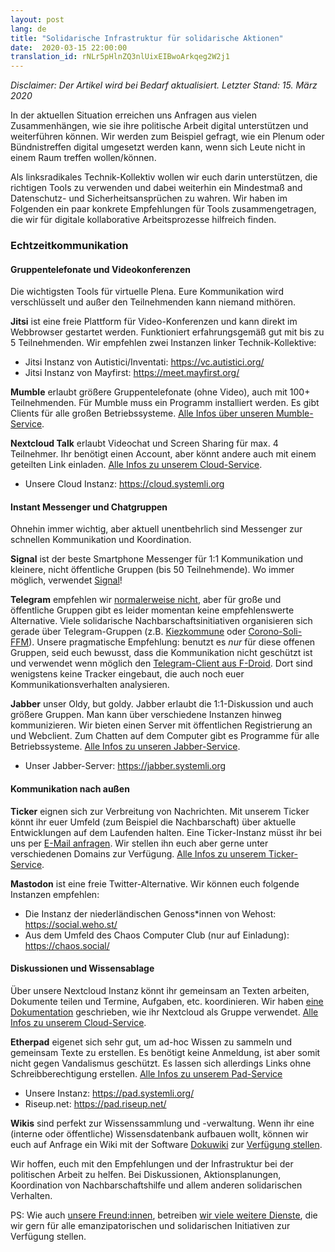 ```yaml
---
layout: post
lang: de
title: "Solidarische Infrastruktur für solidarische Aktionen"
date:  2020-03-15 22:00:00
translation_id: rNLr5pHlnZQ3nlUixEIBwoArkqeg2W2j1
---
```


*Disclaimer: Der Artikel wird bei Bedarf aktualisiert. Letzter Stand: 15. März 2020*

In der aktuellen Situation erreichen uns Anfragen aus vielen Zusammenhängen, wie sie ihre politische Arbeit digital unterstützen und weiterführen können.  Wir werden zum Beispiel gefragt, wie ein Plenum oder Bündnistreffen digital umgesetzt werden kann, wenn sich Leute nicht in einem Raum treffen wollen/können.

Als linksradikales Technik-Kollektiv wollen wir euch darin unterstützen, die richtigen Tools zu verwenden und dabei weiterhin ein Mindestmaß and Datenschutz- und Sicherheitsansprüchen zu wahren. Wir haben im Folgenden ein paar konkrete Empfehlungen für Tools zusammengetragen, die wir für digitale kollaborative Arbeitsprozesse hilfreich finden.

### Echtzeitkommunikation

#### Gruppentelefonate und Videokonferenzen

Die wichtigsten Tools für virtuelle Plena. Eure Kommunikation wird verschlüsselt und außer den Teilnehmenden kann niemand mithören.


**Jitsi** ist eine freie Plattform für Video-Konferenzen und kann direkt im Webbrowser gestartet werden. Funktioniert erfahrungsgemäß gut mit bis zu 5 Teilnehmenden. Wir empfehlen zwei Instanzen linker Technik-Kollektive:
* Jitsi Instanz von Autistici/Inventati: https://vc.autistici.org/
* Jitsi Instanz von Mayfirst: https://meet.mayfirst.org/

**Mumble** erlaubt größere Gruppentelefonate (ohne Video), auch mit 100+ Teilnehmenden. Für Mumble muss ein Programm installiert werden. Es gibt Clients für alle großen Betriebssysteme. [Alle Infos über unseren Mumble-Service](https://www.systemli.org/service/mumble.html).

**Nextcloud Talk** erlaubt Videochat und Screen Sharing für max. 4 Teilnehmer. Ihr benötigt einen Account, aber könnt andere auch mit einem geteilten Link einladen. [Alle Infos zu unserem Cloud-Service](https://www.systemli.org/service/cloud.html).
* Unsere Cloud Instanz: https://cloud.systemli.org


#### Instant Messenger und Chatgruppen

Ohnehin immer wichtig, aber aktuell unentbehrlich sind Messenger zur schnellen Kommunikation und Koordination.

**Signal** ist der beste Smartphone Messenger für 1:1 Kommunikation und kleinere, nicht öffentliche Gruppen (bis 50 Teilnehmende). Wo immer möglich, verwendet [Signal](https://signal.org/)!

**Telegram** empfehlen wir [normalerweise nicht](https://www.kuketz-blog.de/telegram-sicherheit-gibt-es-nur-auf-anfrage-messenger-teil3/), aber für große und öffentliche Gruppen gibt es leider momentan keine empfehlenswerte Alternative. 
Viele solidarische Nachbarschaftsinitiativen organisieren sich gerade über Telegram-Gruppen (z.B. [Kiezkommune](https://kiezkommune.noblogs.org/) oder [Corono-Soli-FFM](https://www.corona-soli-ffm.org/)). Unsere pragmatische Empfehlung: benutzt es *nur* für diese offenen Gruppen, seid euch bewusst, dass die Kommunikation nicht geschützt ist und verwendet wenn möglich den [Telegram-Client aus F-Droid](https://f-droid.org/en/packages/org.telegram.messenger/). Dort sind wenigstens keine Tracker eingebaut, die auch noch euer Kommunikationsverhalten analysieren.

**Jabber** unser Oldy, but goldy. Jabber erlaubt die 1:1-Diskussion und auch größere Gruppen. Man kann über verschiedene Instanzen hinweg kommunizieren. Wir bieten einen Server mit öffentlichen Registrierung an und Webclient. Zum Chatten auf dem Computer gibt es Programme für alle Betriebssysteme. [Alle Infos zu unseren Jabber-Service](https://www.systemli.org/service/xmpp.html).
* Unser Jabber-Server: https://jabber.systemli.org

#### Kommunikation nach außen

**Ticker** eignen sich zur Verbreitung von Nachrichten. 
Mit unserem Ticker könnt ihr euer Umfeld (zum Beispiel die Nachbarschaft)
über aktuelle Entwicklungen auf dem Laufenden halten. Eine Ticker-Instanz müsst 
ihr bei uns per <a href="mailto:support@systemli.org">E-Mail anfragen</a>.
Wir stellen ihn euch aber gerne unter verschiedenen Domains zur Verfügung.
[Alle Infos zu unserem Ticker-Service](https://www.systemli.org/service/ticker.html).

**Mastodon** ist eine freie Twitter-Alternative. Wir können euch folgende Instanzen empfehlen:
* Die Instanz der niederländischen Genoss*innen von Wehost: https://social.weho.st/
* Aus dem Umfeld des Chaos Computer Club (nur auf Einladung): https://chaos.social/


#### Diskussionen und Wissensablage

Über unsere Nextcloud Instanz könnt ihr gemeinsam an Texten arbeiten,
Dokumente teilen und Termine, Aufgaben, etc. koordinieren. 
Wir haben [eine Dokumentation](https://wiki.systemli.org/howto/nextcloud/gruppen)
 geschrieben, wie ihr  Nextcloud als Gruppe verwendet. [Alle Infos zu unserem Cloud-Service](https://www.systemli.org/service/cloud.html).

**Etherpad** eigenet sich sehr gut, um ad-hoc Wissen zu sammeln und gemeinsam
Texte zu erstellen. Es benötigt keine Anmeldung, ist aber somit
nicht gegen Vandalismus geschützt. Es lassen sich allerdings Links
ohne Schreibberechtigung erstellen. [Alle Infos zu unserem Pad-Service](https://www.systemli.org/service/etherpad.html)
* Unsere Instanz: https://pad.systemli.org/
* Riseup.net: https://pad.riseup.net/

**Wikis** sind perfekt zur Wissenssammlung und -verwaltung.
Wenn ihr eine (interne oder öffentliche) Wissensdatenbank aufbauen wollt,
können wir euch auf Anfrage ein Wiki mit der Software [Dokuwiki](https://www.dokuwiki.org/dokuwiki)
zur [Verfügung stellen](https://www.systemli.org/service/hosting.html#wikis).


Wir hoffen, euch mit den Empfehlungen und der Infrastruktur bei der politischen Arbeit zu helfen. Bei Diskussionen, Aktionsplanungen, Koordination von Nachbarschaftshilfe und allem anderen solidarischen Verhalten.

PS: Wie auch [unsere Freund:innen](https://www.systemli.org/friends.html), betreiben [wir viele weitere Dienste](https://www.systemli.org/service/index.html), die wir gern für alle emanzipatorischen und solidarischen Initiativen zur Verfügung stellen.


